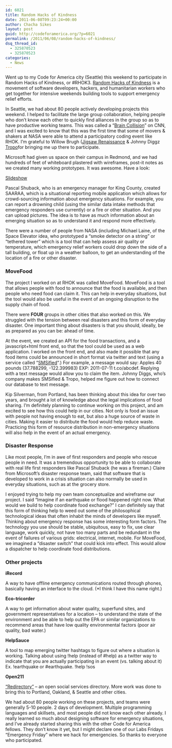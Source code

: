 ```yaml
---
id: 6021
title: Random Hacks of Kindness
date: 2011-06-08T09:23:24+00:00
author: Chacha Sikes
layout: post
guid: http://codeforamerica.org/?p=6021
permalink: /2011/06/08/random-hacks-of-kindness/
dsq_thread_id:
  - 325870523
  - 325870523
categories:
  - News
---
```

Went up to my Code for America city (Seattle) this weekend to participate in Random Hacks of Kindness, or #RHOK3. [Random Hacks of Kindness](http://rhok.org) is a movement of software developers, hackers, and humanitarian workers who get together for intensive weekends building tools to support emergency relief efforts.

In Seattle, we had about 80 people actively developing projects this weekend. I helped to facilitate the large group collaboration, helping people who don&#8217;t know each other to quickly find alliances in the group so as to have productive working teams. This was called a &#8220;[Brain Collision](http://www.cnn.com/2011/TECH/innovation/06/08/hacks.kindness.followup/)&#8221; on CNN, and I was excited to know that this was the first time that some of movers &#038; shakers at NASA were able to attend a participatory coding event like RHOK. I&#8217;m grateful to Willow Brugh ([Jigsaw Renaissance](http://www.jigsawrenaissance.org/) &#038; Johnny Diggz [Tropo](http://www.tropo.com)for bringing me up there to participate.

Microsoft had given us space on their campus in Redmond, and we had hundreds of feet of whiteboard plastered with wireframes, post-it notes as we created many working prototypes. It was awesome. Have a look:



[Slideshow](http://www.flickr.com//photos/linepithemate/sets/72157626915607946/show/)

Pascal Shuback, who is an emergency manager for King County, created SAARAA, which is a situational reporting mobile application which allows for crowd-sourcing information about emergency situations. For example, you can report a drowning child (using the similar data intake methods that emergency responders use currently) or a fire or other situation. And you can upload pictures. The idea is to have as much information about an emerging situation so as to understand it and respond more effectively.

There were a number of people from NASA (including Michael Laine, of the Space Elevator idea, who prototyped a &#8220;smoke detector on a string&#8221; or &#8220;tethered tower&#8221; which is a tool that can help assess air quality or temperature, which emergency relief workers could drop down the side of a tall building, or float up in a weather balloon, to get an understanding of the location of a fire or other disaster.

### MoveFood

The project I worked on at RHOK was called MoveFood. MoveFood is a tool that allows people with food to announce that the food is available, and then people who need food can claim it. This can help in everyday situations, but the tool would also be useful in the event of an ongoing disruption to the supply chain of food.

There were **FOUR** groups in other cities that also worked on this. We struggled with the tension between real disasters and this form of everyday disaster. One important thing about disasters is that you should, ideally, be as prepared as you can be: ahead of time.

At the event, we created an API for the food transactions, and a javascript+html front end, so that the tool could be used as a web application. I worked on the front end, and also made it possible that any food items could be announced in short format via twitter and text (using a service called &#8220;[SMSified](http://smsified.com/)&#8220;.) For example, a message would say: Apples 40 pounds (37.788299, -122.399983) EXP: 2011-07-11 t.co/abcdef. Replying with a text message would allow you to claim the item. Johnny Diggs, who&#8217;s company makes SMSified &#038; Tropo, helped me figure out how to connect our database to text message.

Kip Silverman, from Portland, has been thinking about this idea for over two years, and brought a lot of knowledge about the legal implications of food sharing. I&#8217;m definitely planning to continue working on this project, and am excited to see how this could help in our cities. Not only is food an issue with people not having enough to eat, but also a huge source of waste in cities. Making it easier to distribute the food would help reduce waste. Practicing this form of resource distribution in non-emergency situations will also help in the event of an actual emergency.

### Disaster Response

Like most people, I&#8217;m in awe of first responders and people who rescue people in need. It was a tremendous opportunity to be able to collaborate with real life first responders like Pascal Shuback (he was a fireman.) Claire from Microsoft&#8217;s disaster response team, said that software that is developed to work in a crisis situation can also normally be used in everyday situations, such as at the grocery store.

I enjoyed trying to help my own team conceptualize and wireframe our project. I said &#8220;Imagine if an earthquake or flood happened right now. What would we build to help coordinate food exchange?&#8221; I can definitely say that this form of thinking help to weed out some of the philosophical technological ideas that often inhabit the minds of developers like myself. Thinking about emergency response has some interesting form factors. The technology you use should be stable, ubiquitous, easy to fix, use clear language, work quickly, not have too many parts and be redundant in the event of failures of various grids: electrical, internet, mobile. For MoveFood, we imagined a &#8220;disaster switch&#8221; that could kick into effect. This would allow a dispatcher to help coordinate food distributions.

### Other projects

**iRecord**
  
A way to have offline emergency communications routed through phones, basically having an interface to the cloud. (*I think I have this name right.)

**Eco-tricorder**
  
A way to get information about water quality, superfund sites, and government representatives for a location &#8211; to understand the state of the environment and be able to help out the EPA or similar organizations to recommend areas that have low quality environmental factors (poor air quality, bad water.)

**HelpSauce**
  
A tool to map emerging twitter hashtags to figure out where a situation is working. Talking about using !help (instead of #help) as a twitter way to indicate that you are actually participating in an event (vs. talking about it) Ex. !earthquake or #earthquake. !help !sos

**Open211**
  
[&#8220;Redirectory&#8221;](http://rectangl.es) &#8211; an open social services directory. More work was done to bring this to Portland, Oakland, & Seattle and other cities.

We had about 80 people working on these projects, and teams were generally 5-10 people. 2 days of development. Multiple programming languages and skillsets, and most people did not know each other already. I really learned so much about designing software for emergency situations, and I&#8217;ve already started sharing this with the other Code for America fellows. They don&#8217;t know it yet, but I might declare one of our Labs Fridays &#8220;Emergency Friday&#8221; where we hack for emergencies. So thanks to everyone who participated.
